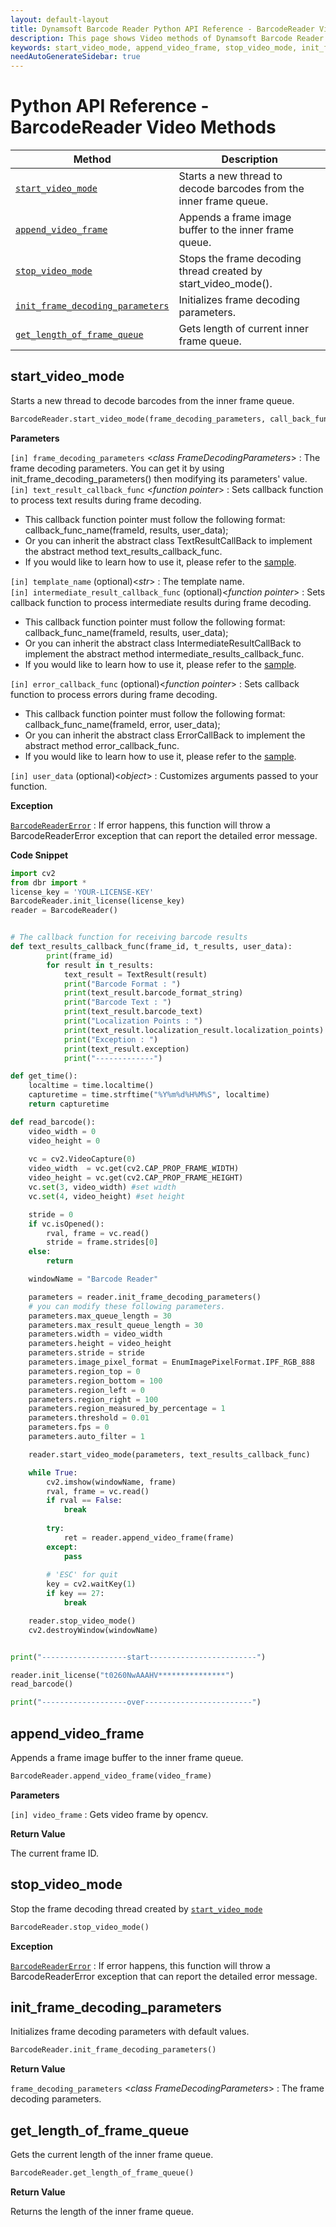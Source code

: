 ```yaml
---
layout: default-layout
title: Dynamsoft Barcode Reader Python API Reference - BarcodeReader Video Methods
description: This page shows Video methods of Dynamsoft Barcode Reader for Python SDK.
keywords: start_video_mode, append_video_frame, stop_video_mode, init_frame_decoding_parameters, get_length_of_frame_queue, video methods, BarcodeReader, api reference, python
needAutoGenerateSidebar: true
---
```


# Python API Reference - BarcodeReader Video Methods
   
   | Method               | Description |
   |----------------------|-------------|
   | [`start_video_mode`](#start_video_mode) | Starts a new thread to decode barcodes from the inner frame queue. |
   | [`append_video_frame`](#append_video_frame) | Appends a frame image buffer to the inner frame queue. |
   | [`stop_video_mode`](#stop_video_mode) | Stops the frame decoding thread created by start_video_mode(). |
   | [`init_frame_decoding_parameters`](#init_frame_decoding_parameters) | Initializes frame decoding parameters. |
   | [`get_length_of_frame_queue`](#get_length_of_frame_queue) | Gets length of current inner frame queue. |


## start_video_mode

Starts a new thread to decode barcodes from the inner frame queue. 

```python
BarcodeReader.start_video_mode(frame_decoding_parameters, call_back_func, template_name="")
```

**Parameters**  

`[in] frame_decoding_parameters` <*class FrameDecodingParameters*> : The frame decoding parameters. You can get it by using init_frame_decoding_parameters() then modifying its parameters' value.  
`[in] text_result_callback_func` <*function pointer*> : Sets callback function to process text results during frame decoding.  
- This callback function pointer must follow the following format: callback_func_name(frameId, results, user_data);  
- Or you can inherit the abstract class TextResultCallBack to implement the abstract method text_results_callback_func.  
- If you would like to learn how to use it, please refer to the [sample](https://github.com/Dynamsoft/barcode-reader-python-samples/blob/master/samples/video-decoding.py).

`[in] template_name` (optional)<*str*> : The template name.  
`[in] intermediate_result_callback_func` (optional)<*function pointer*> : Sets callback function to process intermediate results during frame decoding. 
- This callback function pointer must follow the following format: callback_func_name(frameId, results, user_data); 
- Or you can inherit the abstract class IntermediateResultCallBack to implement the abstract method intermediate_results_callback_func.  
- If you would like to learn how to use it, please refer to the [sample](https://github.com/Dynamsoft/barcode-reader-python-samples/blob/master/samples/video-decoding.py).

`[in] error_callback_func` (optional)<*function pointer*> : Sets callback function to process errors during frame decoding.  
- This callback function pointer must follow the following format: callback_func_name(frameId, error, user_data);  
- Or you can inherit the abstract class ErrorCallBack to implement the abstract method error_callback_func.
- If you would like to learn how to use it, please refer to the [sample](https://github.com/Dynamsoft/barcode-reader-python-samples/blob/master/samples/video-decoding.py).

`[in] user_data` (optional)<*object*> : Customizes arguments passed to your function.

**Exception**  

[`BarcodeReaderError`](../class/BarcodeReaderError.md) : If error happens, this function will throw a BarcodeReaderError exception that can report the detailed error message.

**Code Snippet**  

```python
import cv2
from dbr import *
license_key = 'YOUR-LICENSE-KEY'
BarcodeReader.init_license(license_key)
reader = BarcodeReader()


# The callback function for receiving barcode results
def text_results_callback_func(frame_id, t_results, user_data):
        print(frame_id)
        for result in t_results:
            text_result = TextResult(result)
            print("Barcode Format : ")
            print(text_result.barcode_format_string)
            print("Barcode Text : ")
            print(text_result.barcode_text)
            print("Localization Points : ")
            print(text_result.localization_result.localization_points)
            print("Exception : ")
            print(text_result.exception)
            print("-------------")

def get_time():
    localtime = time.localtime()
    capturetime = time.strftime("%Y%m%d%H%M%S", localtime)
    return capturetime

def read_barcode():
    video_width = 0
    video_height = 0
    
    vc = cv2.VideoCapture(0)
    video_width  = vc.get(cv2.CAP_PROP_FRAME_WIDTH)
    video_height = vc.get(cv2.CAP_PROP_FRAME_HEIGHT)
    vc.set(3, video_width) #set width
    vc.set(4, video_height) #set height

    stride = 0
    if vc.isOpened():  
        rval, frame = vc.read()
        stride = frame.strides[0]
    else:
        return

    windowName = "Barcode Reader"

    parameters = reader.init_frame_decoding_parameters()
    # you can modify these following parameters.
    parameters.max_queue_length = 30
    parameters.max_result_queue_length = 30
    parameters.width = video_width
    parameters.height = video_height
    parameters.stride = stride
    parameters.image_pixel_format = EnumImagePixelFormat.IPF_RGB_888
    parameters.region_top = 0
    parameters.region_bottom = 100
    parameters.region_left = 0
    parameters.region_right = 100
    parameters.region_measured_by_percentage = 1
    parameters.threshold = 0.01
    parameters.fps = 0
    parameters.auto_filter = 1

    reader.start_video_mode(parameters, text_results_callback_func)

    while True:
        cv2.imshow(windowName, frame)
        rval, frame = vc.read()
        if rval == False:
            break
        
        try:
            ret = reader.append_video_frame(frame)
        except:
            pass
        
        # 'ESC' for quit
        key = cv2.waitKey(1)
        if key == 27:
            break

    reader.stop_video_mode()
    cv2.destroyWindow(windowName)


print("-------------------start------------------------")

reader.init_license("t0260NwAAAHV***************")
read_barcode()

print("-------------------over------------------------")
```

## append_video_frame

Appends a frame image buffer to the inner frame queue.  

```python
BarcodeReader.append_video_frame(video_frame)
```

**Parameters**  

`[in] video_frame` : Gets video frame by opencv.

**Return Value**  

The current frame ID.


## stop_video_mode

Stop the frame decoding thread created by [`start_video_mode`](#start_video_mode)

```python
BarcodeReader.stop_video_mode()
``` 

**Exception**  

[`BarcodeReaderError`](../class/BarcodeReaderError.md) : If error happens, this function will throw a BarcodeReaderError exception that can report the detailed error message.


## init_frame_decoding_parameters

Initializes frame decoding parameters with default values.

```python
BarcodeReader.init_frame_decoding_parameters()
```

**Return Value**  

`frame_decoding_parameters` <*class FrameDecodingParameters*> : The frame decoding parameters.

## get_length_of_frame_queue

Gets the current length of the inner frame queue.

```python
BarcodeReader.get_length_of_frame_queue()	
```

**Return Value**  

Returns the length of the inner frame queue.

